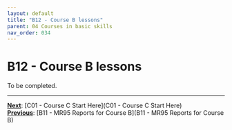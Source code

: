 ```yaml
---
layout: default
title: "B12 - Course B lessons"
parent: 04 Courses in basic skills
nav_order: 034
---
```


# B12 - Course B lessons

To be completed.  



---
**<u>Next</u>**: [C01 - Course C Start Here](C01 - Course C Start Here)   
**<u>Previous</u>**: [B11 - MR95 Reports for Course B](B11 - MR95 Reports for Course B)  
